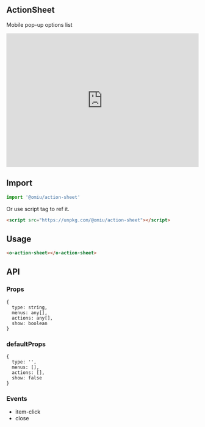 ## ActionSheet

Mobile pop-up options list

<iframe height="351" style="width: 100%;" scrolling="no" title="OMIU ActionSheet" src="https://codepen.io/omijs/embed/wvKdoNJ?height=351&theme-id=default&default-tab=html,result" frameborder="no" allowtransparency="true" allowfullscreen="true" loading="lazy">
  See the Pen <a href='https://codepen.io/omijs/pen/wvKdoNJ'>OMIU Checkbox</a> by OMI
  (<a href='https://codepen.io/omijs'>@omijs</a>) on <a href='https://codepen.io'>CodePen</a>.
</iframe>

## Import

```js
import '@omiu/action-sheet'
```

Or use script tag to ref it.


```html
<script src="https://unpkg.com/@omiu/action-sheet"></script>
```

## Usage

```html
<o-action-sheet></o-action-sheet>
```

## API

### Props

```tsx
{
  type: string,
  menus: any[],
  actions: any[],
  show: boolean
}
```

### defaultProps

```tsx
{
  type: '',
  menus: [],
  actions: [],
  show: false
}
```
### Events

* item-click
* close
